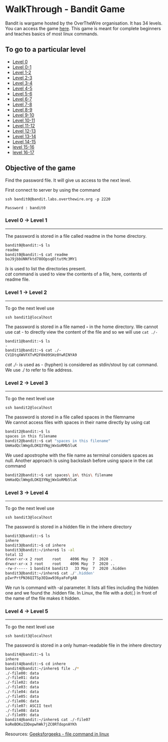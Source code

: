 # WalkThrough - Bandit Game
Bandit is wargame hosted by the OverTheWire organisation. It has 34 levels. You can access the game [here](https://overthewire.org/wargames/bandit/). This game is meant for complete beginners and teaches basics of most linux commands.

## To go to a particular level
- [Level 0](https://overthewire.org/wargames/bandit/bandit0.html)
- [Level 0-1](https://overthewire.org/wargames/bandit/bandit1.html)
- [Level 1-2](https://overthewire.org/wargames/bandit/bandit2.html)
- [Level 2-3](https://overthewire.org/wargames/bandit/bandit3.html)
- [Level 3-4](https://overthewire.org/wargames/bandit/bandit4.html)
- [Level 4-5](https://overthewire.org/wargames/bandit/bandit5.html)
- [Level 5-6](https://overthewire.org/wargames/bandit/bandit6.html)
- [Level 6-7](https://overthewire.org/wargames/bandit/bandit7.html)
- [Level 7-8](https://overthewire.org/wargames/bandit/bandit8.html)
- [Level 8-9](https://overthewire.org/wargames/bandit/bandit9.html)
- [Level 9-10](https://overthewire.org/wargames/bandit/bandit10.html)
- [Level 10-11](https://overthewire.org/wargames/bandit/bandit11.html)
- [Level 11-12](https://overthewire.org/wargames/bandit/bandit12.html)
- [Level 12-13](https://overthewire.org/wargames/bandit/bandit13.html)
- [Level 13-14](https://overthewire.org/wargames/bandit/bandit14.html)
- [Level 14-15](https://overthewire.org/wargames/bandit/bandit15.html)
- [level 15-16](https://overthewire.org/wargames/bandit/bandit16.html)
- [level 16-17](https://overthewire.org/wargames/bandit/bandit17.html)
## Objective of the game
Find the password file. It will give us access to the next level.

First connect to server by using the command
``` 
ssh bandit0@bandit.labs.overthewire.org -p 2220 
```
`Password : bandit0`
### Level 0 -> Level 1
---
The password is stored in a file called readme in the home directory.
```bash
bandit0@bandit:~$ ls
readme
bandit0@bandit:~$ cat readme
boJ9jbbUNNfktd78OOpsqOltutMc3MY1
```
*ls* is used to list the directories present.\
*cat* command is used to view the contents of a file, here, contents of readme file.


### Level 1 -> Level 2
---
To go the next level use
```
ssh bandit1@localhost
```
The password is stored in a file named **-** in the home directory. We cannot use cat - to directly view the content of the file and so we will use `cat ./-`
```bash
bandit1@bandit:~$ ls
-
bandit1@bandit:~$ cat ./-
CV1DtqXWVFXTvM2F0k09SHz0YwRINYA9
```
*cat ./-* is used as - (hyphen) is considered as stdin/stout by cat command. We use ./ to refer to file address.

### Level 2 -> Level 3
---
To go the next level use
```
ssh bandit2@localhost
```
The password is stored in a file called spaces in the filemname\
We cannot access files with spaces in their name directly by using cat
```bash
bandit2@bandit:~$ ls
spaces in this filename
bandit2@bandit:~$ cat "spaces in this filename"
UmHadQclWmgdLOKQ3YNgjWxGoRMb5luK
```
We used apostrophe with the file name as terminal considers spaces as null.
Another approach is using backslash before using space in the cat command
```bash
bandit2@bandit:~$ cat spaces\ in\ this\ filename
UmHadQclWmgdLOKQ3YNgjWxGoRMb5luK
```

### Level 3 -> Level 4
---
To go the next level use
```
ssh bandit3@localhost
```
The password is stored in a hidden file in the inhere directory
```bash
bandit3@bandit:~$ ls
inhere
bandit3@bandit:~$ cd inhere
bandit3@bandit:~/inhere$ ls -al
total 12
drwxr-xr-x 2 root    root    4096 May  7  2020 .
drwxr-xr-x 3 root    root    4096 May  7  2020 ..
-rw-r----- 1 bandit4 bandit3   33 May  7  2020 .hidden
bandit3@bandit:~/inhere$ cat ./'.hidden'
pIwrPrtPN36QITSp3EQaw936yaFoFgAB
```
We run ls command with -al parameter. It lists all files including the hidden one and we found the .hidden file. In Linux, the file with a dot(.) in front of the name of the file makes it hidden.


### Level 4 -> Level 5
---
To go the next level use
```
ssh bandit3@localhost
```
The password is stored in a only human-readable file in the inhere directory
```bash
bandit4@bandit:~$ ls
inhere
bandit4@bandit:~$ cd inhere
bandit4@bandit:~/inhere$ file ./*
./-file00: data
./-file01: data
./-file02: data
./-file03: data
./-file04: data
./-file05: data
./-file06: data
./-file07: ASCII text
./-file08: data
./-file09: data
bandit4@bandit:~/inhere$ cat ./-file07
koReBOKuIDDepwhWk7jZC0RTdopnAYKh

```

Resources: [Geeksforgeeks - file command in linux](https://www.geeksforgeeks.org/file-command-in-linux-with-examples/)
